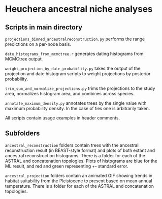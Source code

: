 # Heuchera ancestral niche analyses

## Scripts in main directory
`projections_binned_ancestralreconstruction.py` performs the range predictions on a per-node basis. 

`date_histograms_from_mcmctree.r` generates dating histograms from MCMCtree output. 

`weight_projection_by_date_probability.py` takes the output of the projection and date histogram scripts to weight projections by posterior probability.

`trim_sum_and_normalize_projections.py` trims the projections to the study area, normalizes histogram area, and combines across species.

`annotate_maximum_density.py` annotates trees by the single value with maximum probability density. In the case of ties one is arbitrarily taken.

All scripts contain usage examples in header comments. 

## Subfolders
`ancestral_reconstruction` folders contain trees with the ancestral reconstruction result (in BEAST-style format) and plots of both extant and ancestral reconstruction histograms. There is a folder for each of the ASTRAL and concatenation topologies. Plots of histograms are blue for the ML result, and red and green representing +- standard error.

`ancestral_projection` folders contain an animated GIF showing trends in habitat suitability from the Pleistocene to present based on mean annual temperature. There is a folder for each of the ASTRAL and concatenation topologies.
